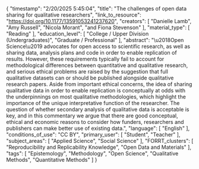 {
    "timestamp": "2/20/2025 5:45:04",
    "title": "The challenges of open data sharing for qualitative researchers",
    "link_to_resource": "https://doi.org/10.1177/13591053241237620",
    "creators": [
        "Danielle Lamb",
        "Amy Russell",
        "Nicola Morant",
        "and Fiona Stevenson"
    ],
    "material_type": [
        "Reading"
    ],
    "education_level": [
        "College / Upper Division (Undergraduates)",
        "Graduate / Professional"
    ],
    "abstract": "\u2018Open Science\u2019 advocates for open access to scientific research, as well as sharing data, analysis plans and code in order to enable replication of results. However, these requirements typically fail to account for methodological differences between quantitative and qualitative research, and serious ethical problems are raised by the suggestion that full qualitative datasets can or should be published alongside qualitative research papers. Aside from important ethical concerns, the idea of sharing qualitative data in order to enable replication is conceptually at odds with the underpinnings on most qualitative methodologies, which highlight the importance of the unique interpretative function of the researcher. The question of whether secondary analysis of qualitative data is acceptable is key, and in this commentary we argue that there are good conceptual, ethical and economic reasons to consider how funders, researchers and publishers can make better use of existing data.",
    "language": [
        "English"
    ],
    "conditions_of_use": "CC BY",
    "primary_user": [
        "Student",
        "Teacher"
    ],
    "subject_areas": [
        "Applied Science",
        "Social Science"
    ],
    "FORRT_clusters": [
        "Reproducibility and Replicability Knowledge",
        "Open Data and Materials"
    ],
    "tags": [
        "Epistemology",
        "Methodology",
        "Open Science",
        "Qualitative Methods",
        "Quantitative Methods"
    ]
}
